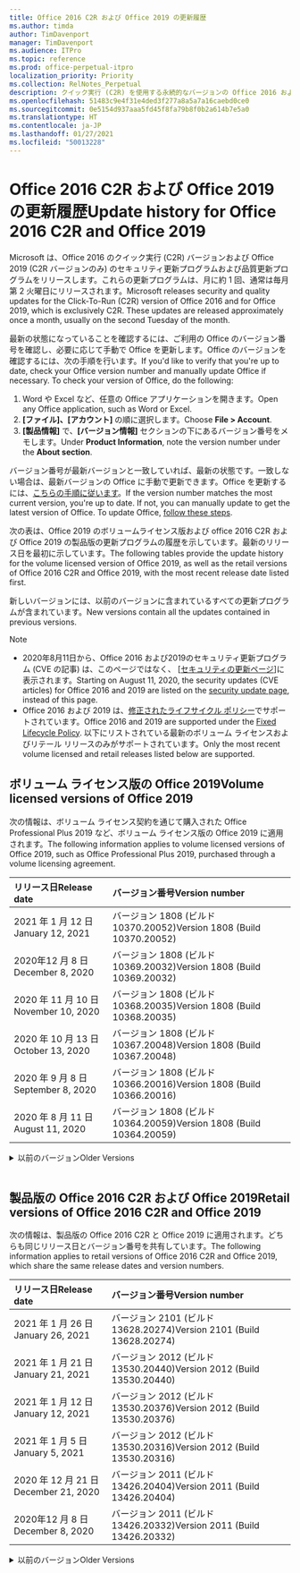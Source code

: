 ```yaml
---
title: Office 2016 C2R および Office 2019 の更新履歴
ms.author: timda
author: TimDavenport
manager: TimDavenport
ms.audience: ITPro
ms.topic: reference
ms.prod: office-perpetual-itpro
localization_priority: Priority
ms.collection: RelNotes_Perpetual
description: クイック実行 (C2R) を使用する永続的なバージョンの Office 2016 および 2019 の更新履歴を IT 技術者に提供します
ms.openlocfilehash: 51483c9e4f31e4ded3f277a8a5a7a16caebd0ce0
ms.sourcegitcommit: 0e5154d937aaa5fd45f8fa79b8f0b2a614b7e5a0
ms.translationtype: HT
ms.contentlocale: ja-JP
ms.lasthandoff: 01/27/2021
ms.locfileid: "50013228"
---
```

# <a name="update-history-for-office-2016-c2r-and-office-2019"></a><span data-ttu-id="77d16-103">Office 2016 C2R および Office 2019 の更新履歴</span><span class="sxs-lookup"><span data-stu-id="77d16-103">Update history for Office 2016 C2R and Office 2019</span></span>

<span data-ttu-id="77d16-p101">Microsoft は、Office 2016 のクイック実行 (C2R) バージョンおよび Office 2019 (C2R バージョンのみ) のセキュリティ更新プログラムおよび品質更新プログラムをリリースします。これらの更新プログラムは、月に約 1 回、通常は毎月第 2 火曜日にリリースされます。</span><span class="sxs-lookup"><span data-stu-id="77d16-p101">Microsoft releases security and quality updates for the Click-To-Run (C2R) version of Office 2016 and for Office 2019, which is exclusively C2R. These updates are released approximately once a month, usually on the second Tuesday of the month.</span></span>

<span data-ttu-id="77d16-p102">最新の状態になっていることを確認するには、ご利用の Office のバージョン番号を確認し、必要に応じて手動で Office を更新します。Office のバージョンを確認するには、次の手順を行います。</span><span class="sxs-lookup"><span data-stu-id="77d16-p102">If you'd like to verify that you're up to date, check your Office version number and manually update Office if necessary. To check your version of Office, do the following:</span></span>

  1.    <span data-ttu-id="77d16-108">Word や Excel など、任意の Office アプリケーションを開きます。</span><span class="sxs-lookup"><span data-stu-id="77d16-108">Open any Office application, such as Word or Excel.</span></span>
  2.    <span data-ttu-id="77d16-109">**[ファイル]、[アカウント]** の順に選択します。</span><span class="sxs-lookup"><span data-stu-id="77d16-109">Choose **File > Account**.</span></span>
  3.    <span data-ttu-id="77d16-110">**[製品情報]** で、**[バージョン情報]** セクションの下にあるバージョン番号をメモします。</span><span class="sxs-lookup"><span data-stu-id="77d16-110">Under **Product Information**, note the version number under the **About section**.</span></span>

<span data-ttu-id="77d16-p103">バージョン番号が最新バージョンと一致していれば、最新の状態です。一致しない場合は、最新バージョンの Office に手動で更新できます。Office を更新するには、[こちらの手順に従います](https://support.office.com/article/2ab296f3-7f03-43a2-8e50-46de917611c5)。</span><span class="sxs-lookup"><span data-stu-id="77d16-p103">If the version number matches the most current version, you're up to date. If not, you can manually update to get the latest version of Office. To update Office, [follow these steps](https://support.office.com/article/2ab296f3-7f03-43a2-8e50-46de917611c5).</span></span>


<span data-ttu-id="77d16-114">次の表は、Office 2019 のボリュームライセンス版および office 2016 C2R および Office 2019 の製品版の更新プログラムの履歴を示しています。最新のリリース日を最初に示しています。</span><span class="sxs-lookup"><span data-stu-id="77d16-114">The following tables provide the update history for the volume licensed version of Office 2019, as well as the retail versions of Office 2016 C2R and Office 2019, with the most recent release date listed first.</span></span>

<span data-ttu-id="77d16-115">新しいバージョンには、以前のバージョンに含まれているすべての更新プログラムが含まれています。</span><span class="sxs-lookup"><span data-stu-id="77d16-115">New versions contain all the updates contained in previous versions.</span></span>


 > [!NOTE]
> - <span data-ttu-id="77d16-116">2020年8月11日から、Office 2016 および2019のセキュリティ更新プログラム (CVE の記事) は、このページではなく、 [[セキュリティの更新ページ](https://docs.microsoft.com/officeupdates/microsoft365-apps-security-updates)]に表示されます。</span><span class="sxs-lookup"><span data-stu-id="77d16-116">Starting on August 11, 2020, the security updates (CVE articles) for Office 2016 and 2019 are listed on the [security update page](https://docs.microsoft.com/officeupdates/microsoft365-apps-security-updates), instead of this page.</span></span> 
> - <span data-ttu-id="77d16-117">Office 2016 および 2019 は、[修正されたライフサイクル ポリシー](https://docs.microsoft.com/lifecycle/policies/fixed)でサポートされています。</span><span class="sxs-lookup"><span data-stu-id="77d16-117">Office 2016 and 2019 are supported under the [Fixed Lifecycle Policy](https://docs.microsoft.com/lifecycle/policies/fixed).</span></span> <span data-ttu-id="77d16-118">以下にリストされている最新のボリューム ライセンスおよびリテール リリースのみがサポートされています。</span><span class="sxs-lookup"><span data-stu-id="77d16-118">Only the most recent volume licensed and retail releases listed below are supported.</span></span>


## <a name="volume-licensed-versions-of-office-2019"></a><span data-ttu-id="77d16-119">ボリューム ライセンス版の Office 2019</span><span class="sxs-lookup"><span data-stu-id="77d16-119">Volume licensed versions of Office 2019</span></span>
<span data-ttu-id="77d16-120">次の情報は、ボリューム ライセンス契約を通じて購入された Office Professional Plus 2019 など、ボリューム ライセンス版の Office 2019 に適用されます。</span><span class="sxs-lookup"><span data-stu-id="77d16-120">The following information applies to volume licensed versions of Office 2019, such as Office Professional Plus 2019, purchased through a volume licensing agreement.</span></span>

[//]: # (VL テーブルを削除しない 開始)


|<span data-ttu-id="77d16-122">**リリース日**</span><span class="sxs-lookup"><span data-stu-id="77d16-122">**Release date**</span></span>|<span data-ttu-id="77d16-123">**バージョン番号**</span><span class="sxs-lookup"><span data-stu-id="77d16-123">**Version number**</span></span>|
|:-----|:-----|
|<span data-ttu-id="77d16-124">2021 年 1 月 12 日</span><span class="sxs-lookup"><span data-stu-id="77d16-124">January 12, 2021</span></span>|<span data-ttu-id="77d16-125">バージョン 1808 (ビルド 10370.20052)</span><span class="sxs-lookup"><span data-stu-id="77d16-125">Version 1808 (Build 10370.20052)</span></span>|
|<span data-ttu-id="77d16-126">2020年12 月 8 日</span><span class="sxs-lookup"><span data-stu-id="77d16-126">December 8, 2020</span></span>|<span data-ttu-id="77d16-127">バージョン 1808 (ビルド 10369.20032)</span><span class="sxs-lookup"><span data-stu-id="77d16-127">Version 1808 (Build 10369.20032)</span></span>|
|<span data-ttu-id="77d16-128">2020 年 11 月 10 日</span><span class="sxs-lookup"><span data-stu-id="77d16-128">November 10, 2020</span></span>|<span data-ttu-id="77d16-129">バージョン 1808 (ビルド 10368.20035)</span><span class="sxs-lookup"><span data-stu-id="77d16-129">Version 1808 (Build 10368.20035)</span></span>|
|<span data-ttu-id="77d16-130">2020 年 10 月 13 日</span><span class="sxs-lookup"><span data-stu-id="77d16-130">October 13, 2020</span></span>|<span data-ttu-id="77d16-131">バージョン 1808 (ビルド 10367.20048)</span><span class="sxs-lookup"><span data-stu-id="77d16-131">Version 1808 (Build 10367.20048)</span></span>|
|<span data-ttu-id="77d16-132">2020 年 9 月 8 日</span><span class="sxs-lookup"><span data-stu-id="77d16-132">September 8, 2020</span></span>|<span data-ttu-id="77d16-133">バージョン 1808 (ビルド 10366.20016)</span><span class="sxs-lookup"><span data-stu-id="77d16-133">Version 1808 (Build 10366.20016)</span></span>|
|<span data-ttu-id="77d16-134">2020 年 8 月 11 日</span><span class="sxs-lookup"><span data-stu-id="77d16-134">August 11, 2020</span></span>|<span data-ttu-id="77d16-135">バージョン 1808 (ビルド 10364.20059)</span><span class="sxs-lookup"><span data-stu-id="77d16-135">Version 1808 (Build 10364.20059)</span></span>|


[//]: # (VL テーブルを削除しない 終了)

<details>
<summary><span data-ttu-id="77d16-137">以前のバージョン</span><span class="sxs-lookup"><span data-stu-id="77d16-137">Older Versions</span></span></summary>
 

[//]: # (古い VL テーブルを削除しない 開始)


|<span data-ttu-id="77d16-139">**リリース日**</span><span class="sxs-lookup"><span data-stu-id="77d16-139">**Release date**</span></span>|<span data-ttu-id="77d16-140">**バージョン番号**</span><span class="sxs-lookup"><span data-stu-id="77d16-140">**Version number**</span></span>|
|:-----|:-----|
|<span data-ttu-id="77d16-141">2020 年 7 月 14 日</span><span class="sxs-lookup"><span data-stu-id="77d16-141">July 14, 2020</span></span>   |<span data-ttu-id="77d16-142">バージョン 1808 (ビルド 10363.20015)</span><span class="sxs-lookup"><span data-stu-id="77d16-142">Version 1808 (Build 10363.20015)</span></span>  |
|<span data-ttu-id="77d16-143">2020 年 6 月 9 日</span><span class="sxs-lookup"><span data-stu-id="77d16-143">June 9, 2020</span></span>   |<span data-ttu-id="77d16-144">バージョン 1808 (ビルド 10361.20002)</span><span class="sxs-lookup"><span data-stu-id="77d16-144">Version 1808 (Build 10361.20002)</span></span>  |
|<span data-ttu-id="77d16-145">2020 年 5 月 12 日</span><span class="sxs-lookup"><span data-stu-id="77d16-145">May 12, 2020</span></span>   |<span data-ttu-id="77d16-146">バージョン 1808 (ビルド 10359.20023)</span><span class="sxs-lookup"><span data-stu-id="77d16-146">Version 1808 (Build 10359.20023)</span></span>  |
|<span data-ttu-id="77d16-147">2020 年 4 月 14 日</span><span class="sxs-lookup"><span data-stu-id="77d16-147">April 14, 2020</span></span>   |<span data-ttu-id="77d16-148">バージョン 1808 (ビルド 10358.20061)</span><span class="sxs-lookup"><span data-stu-id="77d16-148">Version 1808 (Build 10358.20061)</span></span>  |
|<span data-ttu-id="77d16-149">2020 年 3 月 10 日</span><span class="sxs-lookup"><span data-stu-id="77d16-149">March 10, 2020</span></span>   |<span data-ttu-id="77d16-150">バージョン 1808 (ビルド 10357.20081)</span><span class="sxs-lookup"><span data-stu-id="77d16-150">Version 1808 (Build 10357.20081)</span></span>  |
|<span data-ttu-id="77d16-151">2020 年 2 月 11 日</span><span class="sxs-lookup"><span data-stu-id="77d16-151">February 11, 2020</span></span>   |<span data-ttu-id="77d16-152">バージョン 1808 (ビルド 10356.20006)</span><span class="sxs-lookup"><span data-stu-id="77d16-152">Version 1808 (Build 10356.20006)</span></span>  |


[//]: # (古い VL テーブルを削除しない 終了)

</details>


<br/>

## <a name="retail-versions-of-office-2016-c2r-and-office-2019"></a><span data-ttu-id="77d16-154">製品版の Office 2016 C2R および Office 2019</span><span class="sxs-lookup"><span data-stu-id="77d16-154">Retail versions of Office 2016 C2R and Office 2019</span></span>
<span data-ttu-id="77d16-155">次の情報は、製品版の Office 2016 C2R と Office 2019 に適用されます。どちらも同じリリース日とバージョン番号を共有しています。</span><span class="sxs-lookup"><span data-stu-id="77d16-155">The following information applies to retail versions of Office 2016 C2R and Office 2019, which share the same release dates and version numbers.</span></span>

[//]: # (リテール テーブルを削除しない 開始)


|<span data-ttu-id="77d16-157">**リリース日**</span><span class="sxs-lookup"><span data-stu-id="77d16-157">**Release date**</span></span>|<span data-ttu-id="77d16-158">**バージョン番号**</span><span class="sxs-lookup"><span data-stu-id="77d16-158">**Version number**</span></span>|
|:-----|:-----|
|<span data-ttu-id="77d16-159">2021 年 1 月 26 日</span><span class="sxs-lookup"><span data-stu-id="77d16-159">January 26, 2021</span></span>|<span data-ttu-id="77d16-160">バージョン 2101 (ビルド 13628.20274)</span><span class="sxs-lookup"><span data-stu-id="77d16-160">Version 2101 (Build 13628.20274)</span></span>|
|<span data-ttu-id="77d16-161">2021 年 1 月 21 日</span><span class="sxs-lookup"><span data-stu-id="77d16-161">January 21, 2021</span></span>|<span data-ttu-id="77d16-162">バージョン 2012 (ビルド 13530.20440)</span><span class="sxs-lookup"><span data-stu-id="77d16-162">Version 2012 (Build 13530.20440)</span></span>|
|<span data-ttu-id="77d16-163">2021 年 1 月 12 日</span><span class="sxs-lookup"><span data-stu-id="77d16-163">January 12, 2021</span></span>|<span data-ttu-id="77d16-164">バージョン 2012 (ビルド 13530.20376)</span><span class="sxs-lookup"><span data-stu-id="77d16-164">Version 2012 (Build 13530.20376)</span></span>|
|<span data-ttu-id="77d16-165">2021 年 1 月 5 日</span><span class="sxs-lookup"><span data-stu-id="77d16-165">January 5, 2021</span></span>|<span data-ttu-id="77d16-166">バージョン 2012 (ビルド 13530.20316)</span><span class="sxs-lookup"><span data-stu-id="77d16-166">Version 2012 (Build 13530.20316)</span></span>|
|<span data-ttu-id="77d16-167">2020 年 12 月 21 日</span><span class="sxs-lookup"><span data-stu-id="77d16-167">December 21, 2020</span></span>|<span data-ttu-id="77d16-168">バージョン 2011 (ビルド 13426.20404)</span><span class="sxs-lookup"><span data-stu-id="77d16-168">Version 2011 (Build 13426.20404)</span></span>|
|<span data-ttu-id="77d16-169">2020年12 月 8 日</span><span class="sxs-lookup"><span data-stu-id="77d16-169">December 8, 2020</span></span>|<span data-ttu-id="77d16-170">バージョン 2011 (ビルド 13426.20332)</span><span class="sxs-lookup"><span data-stu-id="77d16-170">Version 2011 (Build 13426.20332)</span></span>|


[//]: # (リテール テーブルを削除しない 終了)

<details>
<summary><span data-ttu-id="77d16-172">以前のバージョン</span><span class="sxs-lookup"><span data-stu-id="77d16-172">Older Versions</span></span></summary>
 

[//]: # (古いリテール テーブルを削除しない 開始)


|<span data-ttu-id="77d16-174">**リリース日**</span><span class="sxs-lookup"><span data-stu-id="77d16-174">**Release date**</span></span>|<span data-ttu-id="77d16-175">**バージョン番号**</span><span class="sxs-lookup"><span data-stu-id="77d16-175">**Version number**</span></span>|
|:-----|:-----|
|<span data-ttu-id="77d16-176">2020 年 12 月 2 日</span><span class="sxs-lookup"><span data-stu-id="77d16-176">December 2, 2020</span></span>|<span data-ttu-id="77d16-177">バージョン 2011 (ビルド 13426.20308)</span><span class="sxs-lookup"><span data-stu-id="77d16-177">Version 2011 (Build 13426.20308)</span></span>|
|<span data-ttu-id="77d16-178">2020 年 11 月 30 日</span><span class="sxs-lookup"><span data-stu-id="77d16-178">November 30, 2020</span></span>|<span data-ttu-id="77d16-179">バージョン 2011 (ビルド 13426.20294)</span><span class="sxs-lookup"><span data-stu-id="77d16-179">Version 2011 (Build 13426.20294)</span></span>|
|<span data-ttu-id="77d16-180">2020 年 11 月 23 日</span><span class="sxs-lookup"><span data-stu-id="77d16-180">November 23, 2020</span></span>|<span data-ttu-id="77d16-181">バージョン 2011 (ビルド 13426.20274)</span><span class="sxs-lookup"><span data-stu-id="77d16-181">Version 2011 (Build 13426.20274)</span></span>|
|<span data-ttu-id="77d16-182">2020 年 11 月 17 日</span><span class="sxs-lookup"><span data-stu-id="77d16-182">November 17, 2020</span></span>|<span data-ttu-id="77d16-183">バージョン 2010 (ビルド 13328.20408)</span><span class="sxs-lookup"><span data-stu-id="77d16-183">Version 2010 (Build 13328.20408)</span></span>|
|<span data-ttu-id="77d16-184">2020 年 11 月 10 日</span><span class="sxs-lookup"><span data-stu-id="77d16-184">November 10, 2020</span></span>|<span data-ttu-id="77d16-185">バージョン 2010 (ビルド 13328.20356)</span><span class="sxs-lookup"><span data-stu-id="77d16-185">Version 2010 (Build 13328.20356)</span></span>|
|<span data-ttu-id="77d16-186">2020 年 10 月 27 日</span><span class="sxs-lookup"><span data-stu-id="77d16-186">October 27, 2020</span></span>|<span data-ttu-id="77d16-187">バージョン 2010 (ビルド 13328.20292)</span><span class="sxs-lookup"><span data-stu-id="77d16-187">Version 2010 (Build 13328.20292)</span></span>|
|<span data-ttu-id="77d16-188">2020 年 10 月 21 日</span><span class="sxs-lookup"><span data-stu-id="77d16-188">October 21, 2020</span></span>|<span data-ttu-id="77d16-189">バージョン 2009 (ビルド 13231.20418)</span><span class="sxs-lookup"><span data-stu-id="77d16-189">Version 2009 (Build 13231.20418)</span></span>|
|<span data-ttu-id="77d16-190">2020 年 10 月 13 日</span><span class="sxs-lookup"><span data-stu-id="77d16-190">October 13, 2020</span></span>|<span data-ttu-id="77d16-191">バージョン 2009 (ビルド 13231.20390)</span><span class="sxs-lookup"><span data-stu-id="77d16-191">Version 2009 (Build 13231.20390)</span></span>|
|<span data-ttu-id="77d16-192">2020 年 10 月 8 日</span><span class="sxs-lookup"><span data-stu-id="77d16-192">October 8, 2020</span></span>|<span data-ttu-id="77d16-193">バージョン 2009 (ビルド 13231.20368)</span><span class="sxs-lookup"><span data-stu-id="77d16-193">Version 2009 (Build 13231.20368)</span></span>|
|<span data-ttu-id="77d16-194">2020 年 9 月 28日</span><span class="sxs-lookup"><span data-stu-id="77d16-194">September 28, 2020</span></span>|<span data-ttu-id="77d16-195">バージョン 2009 (ビルド 13231.20262)</span><span class="sxs-lookup"><span data-stu-id="77d16-195">Version 2009 (Build 13231.20262)</span></span>|
|<span data-ttu-id="77d16-196">2020 年 9 月 22 日</span><span class="sxs-lookup"><span data-stu-id="77d16-196">September 22, 2020</span></span>|<span data-ttu-id="77d16-197">バージョン 2008 (ビルド 13127.20508)</span><span class="sxs-lookup"><span data-stu-id="77d16-197">Version 2008 (Build 13127.20508)</span></span>|
|<span data-ttu-id="77d16-198">2020 年 9 月 09 日</span><span class="sxs-lookup"><span data-stu-id="77d16-198">September 9, 2020</span></span>|<span data-ttu-id="77d16-199">バージョン 2008 (ビルド13127.20408)</span><span class="sxs-lookup"><span data-stu-id="77d16-199">Version 2008 (Build 13127.20408)</span></span>|
|<span data-ttu-id="77d16-200">2020 年 8 月 31 日</span><span class="sxs-lookup"><span data-stu-id="77d16-200">August 31, 2020</span></span>|<span data-ttu-id="77d16-201">バージョン 2008 (ビルド 13127.20296)</span><span class="sxs-lookup"><span data-stu-id="77d16-201">Version 2008 (Build 13127.20296)</span></span>|
|<span data-ttu-id="77d16-202">2020 年 8 月 25 日</span><span class="sxs-lookup"><span data-stu-id="77d16-202">August 25, 2020</span></span>|<span data-ttu-id="77d16-203">バージョン 2007 (ビルド 13029.20460)</span><span class="sxs-lookup"><span data-stu-id="77d16-203">Version 2007 (Build 13029.20460)</span></span>|
|<span data-ttu-id="77d16-204">2020 年 8 月 11 日</span><span class="sxs-lookup"><span data-stu-id="77d16-204">August 11, 2020</span></span>|<span data-ttu-id="77d16-205">バージョン 2007 (ビルド 13029.20344)</span><span class="sxs-lookup"><span data-stu-id="77d16-205">Version 2007 (Build 13029.20344)</span></span>|
|<span data-ttu-id="77d16-206">2020 年 7 月 30 日</span><span class="sxs-lookup"><span data-stu-id="77d16-206">July 30, 2020</span></span>|<span data-ttu-id="77d16-207">バージョン 2007 (ビルド 13029.20308)</span><span class="sxs-lookup"><span data-stu-id="77d16-207">Version 2007 (Build 13029.20308)</span></span>  |
|<span data-ttu-id="77d16-208">2020 年 7 月 28 日</span><span class="sxs-lookup"><span data-stu-id="77d16-208">July 28, 2020</span></span>|<span data-ttu-id="77d16-209">バージョン 2006 (ビルド 13001.20498)</span><span class="sxs-lookup"><span data-stu-id="77d16-209">Version 2006 (Build 13001.20498)</span></span>  |
|<span data-ttu-id="77d16-210">2020 年 7 月 14 日</span><span class="sxs-lookup"><span data-stu-id="77d16-210">July 14, 2020</span></span>|<span data-ttu-id="77d16-211">バージョン 2006 (ビルド 13001.20384)</span><span class="sxs-lookup"><span data-stu-id="77d16-211">Version 2006 (Build 13001.20384)</span></span>  |
|<span data-ttu-id="77d16-212">2020 年 6 月 30 日</span><span class="sxs-lookup"><span data-stu-id="77d16-212">June 30, 2020</span></span>|<span data-ttu-id="77d16-213">バージョン 2006 (ビルド 13001.20266)</span><span class="sxs-lookup"><span data-stu-id="77d16-213">Version 2006 (Build 13001.20266)</span></span>  |
|<span data-ttu-id="77d16-214">2020 年 6 月 24 日</span><span class="sxs-lookup"><span data-stu-id="77d16-214">June 24, 2020</span></span>|<span data-ttu-id="77d16-215">バージョン 2005 (ビルド 12827.20470)</span><span class="sxs-lookup"><span data-stu-id="77d16-215">Version 2005 (Build 12827.20470)</span></span>  |
|<span data-ttu-id="77d16-216">2020 年 6 月 9 日</span><span class="sxs-lookup"><span data-stu-id="77d16-216">June 9, 2020</span></span>|<span data-ttu-id="77d16-217">バージョン 2005 (ビルド 12827.20336)</span><span class="sxs-lookup"><span data-stu-id="77d16-217">Version 2005 (Build 12827.20336)</span></span>  |
|<span data-ttu-id="77d16-218">2020 年 6 月 2 日</span><span class="sxs-lookup"><span data-stu-id="77d16-218">June 2, 2020</span></span>|<span data-ttu-id="77d16-219">バージョン 2005 (ビルド 12827.20268)</span><span class="sxs-lookup"><span data-stu-id="77d16-219">Version 2005 (Build 12827.20268)</span></span>  |
|<span data-ttu-id="77d16-220">2020 年 5 月21日</span><span class="sxs-lookup"><span data-stu-id="77d16-220">May 21, 2020</span></span>|<span data-ttu-id="77d16-221">バージョン 2004 (ビルド12730.20352)</span><span class="sxs-lookup"><span data-stu-id="77d16-221">Version 2004 (Build 12730.20352)</span></span>  |
|<span data-ttu-id="77d16-222">2020 年 5 月 12 日</span><span class="sxs-lookup"><span data-stu-id="77d16-222">May 12, 2020</span></span>|<span data-ttu-id="77d16-223">バージョン 2004 (ビルド 12730.20270)</span><span class="sxs-lookup"><span data-stu-id="77d16-223">Version 2004 (Build 12730.20270)</span></span>  |
|<span data-ttu-id="77d16-224">2020 年 5 月 4 日</span><span class="sxs-lookup"><span data-stu-id="77d16-224">May 4, 2020</span></span>|<span data-ttu-id="77d16-225">バージョン 2004 (ビルド 12730.20250)</span><span class="sxs-lookup"><span data-stu-id="77d16-225">Version 2004 (Build 12730.20250)</span></span>  |
|<span data-ttu-id="77d16-226">2020 年 4 月 29 日</span><span class="sxs-lookup"><span data-stu-id="77d16-226">April 29, 2020</span></span>|<span data-ttu-id="77d16-227">バージョン 2004 (ビルド 12730.20236)</span><span class="sxs-lookup"><span data-stu-id="77d16-227">Version 2004 (Build 12730.20236)</span></span>  |
|<span data-ttu-id="77d16-228">2020 年 4 月 15 日</span><span class="sxs-lookup"><span data-stu-id="77d16-228">April 15, 2020</span></span>|<span data-ttu-id="77d16-229">バージョン 2003 (ビルド 12624.20466)</span><span class="sxs-lookup"><span data-stu-id="77d16-229">Version 2003 (Build 12624.20466)</span></span>  |
|<span data-ttu-id="77d16-230">2020 年 4 月 14 日</span><span class="sxs-lookup"><span data-stu-id="77d16-230">April 14, 2020</span></span>|<span data-ttu-id="77d16-231">バージョン 2003 (ビルド 12624.20442)</span><span class="sxs-lookup"><span data-stu-id="77d16-231">Version 2003 (Build 12624.20442)</span></span>  |
|<span data-ttu-id="77d16-232">2020 年 3 月 31 日</span><span class="sxs-lookup"><span data-stu-id="77d16-232">March 31, 2020</span></span>|<span data-ttu-id="77d16-233">バージョン 2003 (ビルド 12624.20382)</span><span class="sxs-lookup"><span data-stu-id="77d16-233">Version 2003 (Build 12624.20382)</span></span>  |
|<span data-ttu-id="77d16-234">2020 年 3 月 25 日</span><span class="sxs-lookup"><span data-stu-id="77d16-234">March 25, 2020</span></span>|<span data-ttu-id="77d16-235">バージョン 2003 (ビルド 12624.20320)</span><span class="sxs-lookup"><span data-stu-id="77d16-235">Version 2003 (Build 12624.20320)</span></span>  |
|<span data-ttu-id="77d16-236">2020 年 3 月 10 日</span><span class="sxs-lookup"><span data-stu-id="77d16-236">March 10, 2020</span></span>|<span data-ttu-id="77d16-237">バージョン 2002 (ビルド 12527.20278)</span><span class="sxs-lookup"><span data-stu-id="77d16-237">Version 2002 (Build 12527.20278)</span></span>  |
|<span data-ttu-id="77d16-238">2020 年 3 月 1 日</span><span class="sxs-lookup"><span data-stu-id="77d16-238">March 1, 2020</span></span>   |<span data-ttu-id="77d16-239">バージョン 2002 (ビルド 12527.20242)</span><span class="sxs-lookup"><span data-stu-id="77d16-239">Version 2002 (Build 12527.20242)</span></span>  |


[//]: # (古いリテール テーブルを削除しない 終了)


</details>






